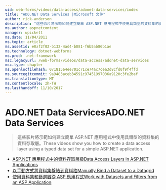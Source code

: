 ```yaml
---
uid: web-forms/videos/data-access/adonet-data-services/index
title: "ADO.NET Data Services |Microsoft 文件"
author: rick-anderson
description: "這些影片將示範如何建立簡單 ASP.NET 應用程式中使用具類型的資料集的資料存取層。"
ms.author: aspnetcontent
manager: wpickett
ms.date: 11/04/2011
ms.topic: article
ms.assetid: e0af2f02-b132-4ad4-b881-f6b5ab86b1ae
ms.technology: dotnet-webforms
ms.prod: .net-framework
msc.legacyurl: /web-forms/videos/data-access/adonet-data-services
msc.type: chapter
ms.openlocfilehash: 07181564ee701c71ce74ac7cea3d8cfd0f9f4ffd
ms.sourcegitcommit: 9a9483aceb34591c97451997036a9120c3fe2baf
ms.translationtype: MT
ms.contentlocale: zh-TW
ms.lasthandoff: 11/10/2017
---
```

<a name="adonet-data-services"></a><span data-ttu-id="5e43b-103">ADO.NET Data Services</span><span class="sxs-lookup"><span data-stu-id="5e43b-103">ADO.NET Data Services</span></span>
====================
> <span data-ttu-id="5e43b-104">這些影片將示範如何建立簡單 ASP.NET 應用程式中使用具類型的資料集的資料存取層。</span><span class="sxs-lookup"><span data-stu-id="5e43b-104">These videos show you how to create a data access layer using a typed data set for a simple ASP.NET application.</span></span>


- [<span data-ttu-id="5e43b-105">ASP.NET 應用程式中的資料存取層級</span><span class="sxs-lookup"><span data-stu-id="5e43b-105">Data Access Layers in ASP.NET Applications</span></span>](data-access-layers-in-aspnet-applications.md)
- [<span data-ttu-id="5e43b-106">以手動方式將資料集繫結到資料格</span><span class="sxs-lookup"><span data-stu-id="5e43b-106">Manually Bind a Dataset to a Datagrid</span></span>](how-to-manually-bind-a-dataset-to-a-datagrid.md)
- [<span data-ttu-id="5e43b-107">使用資料集和篩選器從 ASP 應用程式</span><span class="sxs-lookup"><span data-stu-id="5e43b-107">Work with Datasets and Filters from an ASP Application</span></span>](how-to-work-with-datasets-and-filters-from-an-asp-application.md)
